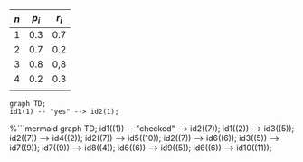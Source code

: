 
| $n$ | $p_{i}$ | $r_i$ |
| --- | ------- | ----- |
| 1   | 0.3     | 0.7   |
| 2   | 0.7     | 0.2   |
| 3   | 0.8     | 0,8   |
| 4   | 0.2     | 0.3   |
|     |         |       |
```mermaid
graph TD;
id1(1) -- "yes" --> id2(1);

```


%```mermaid
graph TD;
id1((1)) -- "checked" --> id2((7));
id1((2)) --> id3((5));
id2((7)) --> id4((2));
id2((7)) --> id5((10));
id2((7)) --> id6((6));
id3((5)) --> id7((9));
id7((9)) --> id8((4));
id6((6)) --> id9((5));
id6((6)) --> id10((11));
```%
